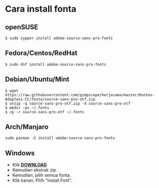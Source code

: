# Cara install fonta

## openSUSE
```
$ sudo zypper install adobe-source-sans-pro-fonts
```

## Fedora/Centos/RedHat
```
$ sudo dnf install adobe-source-sans-pro-fonts
```

## Debian/Ubuntu/Mint
```
$ wget https://raw.githubusercontent.com/gimpscape/kerjasama/master/Kontes-Adaptasi-CC/fonta/source-sans-pro-otf.zip
$ unzip -q source-sans-pro-otf.zip -d source-sans-pro-otf
$ mkdir -pv ~/.fonts
$ cp -r source-sans-pro-otf ~/.fonts
```

## Arch/Manjaro
```
sudo pacman -S install adobe-source-sans-pro-fonts
```
## Windows
* Klik **[DOWNLOAD](https://raw.githubusercontent.com/gimpscape/kerjasama/master/Kontes-Adaptasi-CC/fonta/source-sans-pro-otf.zip)**
* Kemudian ekstrak zip.
* Kemudian, pilih semua fonta.
* Klik kanan, Pilih "Install Font".
